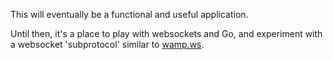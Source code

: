 This will eventually be a functional and useful application.

Until then, it's a place to play with websockets and Go, and experiment with a websocket 'subprotocol' similar to [wamp.ws](http://wamp.ws/).

